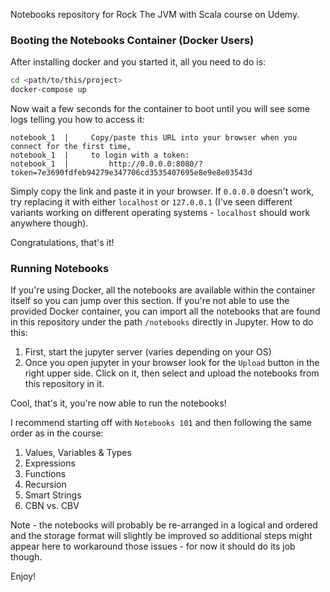 Notebooks repository for Rock The JVM with Scala course on Udemy.

### Booting the Notebooks Container (Docker Users)

After installing docker and you started it, all you need to do is:

```bash
cd <path/to/this/project>
docker-compose up
```

Now wait a few seconds for the container to boot until you will see some logs telling you how to access it:

```text
notebook_1  |     Copy/paste this URL into your browser when you connect for the first time,
notebook_1  |     to login with a token:
notebook_1  |         http://0.0.0.0:8080/?token=7e3690fdfeb94279e347706cd3535407695e8e9e8e03543d
```

Simply copy the link and paste it in your browser. If `0.0.0.0` doesn't work, try replacing it with either `localhost` or `127.0.0.1` (I've seen different variants working on different operating systems - `localhost` should work anywhere though).

Congratulations, that's it!

### Running Notebooks

If you're using Docker, all the notebooks are available within the container itself so you can jump over this section. If you're not able to use the provided Docker container, you can import all the notebooks that are found in this repository under the path `/notebooks` directly in Jupyter. How to do this:

1. First, start the jupyter server (varies depending on your OS)
2. Once you open jupyter in your browser look for the `Upload` button in the right upper side. Click on it, then select and upload the notebooks from this repository in it.

Cool, that's it, you're now able to run the notebooks!

I recommend starting off with `Notebooks 101` and then following the same order as in the course:
1. Values, Variables & Types
2. Expressions
3. Functions
4. Recursion
5. Smart Strings
6. CBN vs. CBV

Note - the notebooks will probably be re-arranged in a logical and ordered and the storage format will slightly be improved so additional steps might appear here to workaround those issues - for now it should do its job though.

Enjoy!
